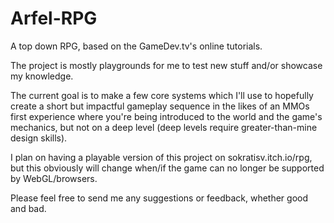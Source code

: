 # Arfel-RPG
A top down RPG, based on the GameDev.tv's online tutorials. 

The project is mostly playgrounds for me to test new stuff and/or showcase my knowledge.

The current goal is to make a few core systems which I'll use to hopefully create a short but impactful gameplay sequence in the likes of an MMOs first experience
where you're being introduced to the world and the game's mechanics, but not on a deep level (deep levels require greater-than-mine design skills).

I plan on having a playable version of this project on sokratisv.itch.io/rpg, but this obviously will change when/if the game can no longer be supported by WebGL/browsers.

Please feel free to send me any suggestions or feedback, whether good and bad.
